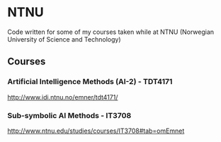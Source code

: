# NTNU

Code written for some of my courses taken while at NTNU (Norwegian University of Science and Technology)

## Courses

### Artificial Intelligence Methods (AI-2) - TDT4171

http://www.idi.ntnu.no/emner/tdt4171/

### Sub-symbolic AI Methods - IT3708

http://www.ntnu.edu/studies/courses/IT3708#tab=omEmnet
